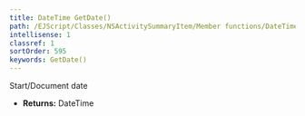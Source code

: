 ```yaml
---
title: DateTime GetDate()
path: /EJScript/Classes/NSActivitySummaryItem/Member functions/DateTime GetDate()
intellisense: 1
classref: 1
sortOrder: 595
keywords: GetDate()
---
```



Start/Document date



* **Returns:** DateTime


